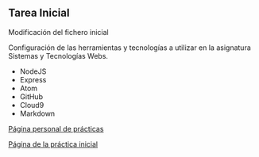 ## Tarea Inicial

Modificación del fichero inicial

Configuración de las herramientas y tecnologías a utilizar en la asignatura Sistemas y Tecnologías Webs.

* NodeJS
* Express
* Atom
* GitHub
* Cloud9
* Markdown

[Página personal de prácticas](http://alu0100536652.github.io/)

[Página de la práctica inicial](http://alu0100536652.github.io/Tutorial-STW/)
